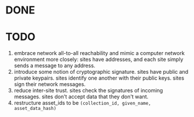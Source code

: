 # DONE

# TODO
1. embrace network all-to-all reachability and mimic a computer network environment more closely: sites have addresses, and each site simply sends a message to any address. 
1. introduce some notion of cryptographic signature. sites have public and private keypairs. sites identify one another with their public keys. sites sign their network messages.
1. reduce inter-site trust. sites check the signatures of incoming messages. sites don't accept data that they don't want.
1. restructure asset_ids to be `(collection_id, given_name, asset_data_hash)`